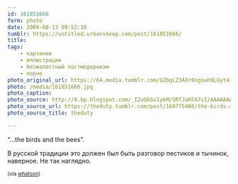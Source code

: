 ```yaml
---
id: 161851666
form: photo
date: 2009-08-13 09:52:10
tumblr: https://untitled.urbansheep.com/post/161851666/
title:
tags:
    - картинки
    - иллюстрации
    - безжалостный постмодернизм
    - порно
photo_original_url: https://64.media.tumblr.com/GZbqLZ3AXr0ogoah9LGyt4rio1_500.jpg
photo: /media/161851666.jpg
photo_caption: 
photo_source: http://4.bp.blogspot.com/_I2uQkGxIykM/SRfJoHl67vI/AAAAAAAAA6s/gkwbPhfHa3o/s1600-h/birds+and+bees+mcs.jpg
photo_source_url: https://theduty.tumblr.com/post/160775406/the-birds-and-the-bees
photo_source_title: theduty

---
```


<p>“…the birds and the bees”.</p>

<p>В русской традиции это должен был быть разговор пестиков и тычинок, наверное. Не так наглядно.</p>

<p><small>(via <a href="http://whatson.tumblr.com/post/161606595/theduty-the-birds-and-the-bees">whatson</a>)</small></p>
